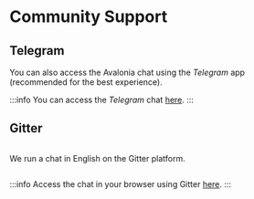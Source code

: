 # Community Support

## Telegram

You can also access the Avalonia chat using the _Telegram_ app (recommended for the best experience).

:::info
You can access the _Telegram_ chat [here](https://t.me/Avalonia).
:::

## Gitter

<img src="/img/gitbook-import/assets/image (38) (1) (1).png" alt="" data-size="original"/>

We run a chat in English on the Gitter platform.

<img src="/img/gitbook-import/assets/image (37) (1) (1).png" alt=""/>

:::info
Access the chat in your browser using Gitter [here](https://gitter.im/AvaloniaUI/Avalonia).
:::

<img src="/img/gitbook-import/assets/image (7) (1) (1).png" alt=""/>

